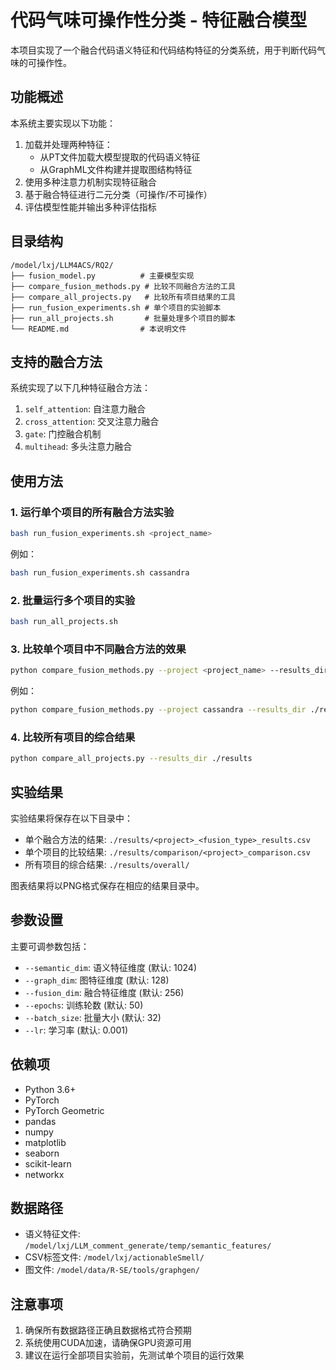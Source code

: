 # 代码气味可操作性分类 - 特征融合模型

本项目实现了一个融合代码语义特征和代码结构特征的分类系统，用于判断代码气味的可操作性。

## 功能概述

本系统主要实现以下功能：
1. 加载并处理两种特征：
   - 从PT文件加载大模型提取的代码语义特征
   - 从GraphML文件构建并提取图结构特征
2. 使用多种注意力机制实现特征融合
3. 基于融合特征进行二元分类（可操作/不可操作）
4. 评估模型性能并输出多种评估指标

## 目录结构

```
/model/lxj/LLM4ACS/RQ2/
├── fusion_model.py          # 主要模型实现
├── compare_fusion_methods.py # 比较不同融合方法的工具
├── compare_all_projects.py   # 比较所有项目结果的工具
├── run_fusion_experiments.sh # 单个项目的实验脚本
├── run_all_projects.sh       # 批量处理多个项目的脚本
└── README.md                # 本说明文件
```

## 支持的融合方法

系统实现了以下几种特征融合方法：
1. `self_attention`: 自注意力融合
2. `cross_attention`: 交叉注意力融合
3. `gate`: 门控融合机制
4. `multihead`: 多头注意力融合

## 使用方法

### 1. 运行单个项目的所有融合方法实验

```bash
bash run_fusion_experiments.sh <project_name>
```
例如：
```bash
bash run_fusion_experiments.sh cassandra
```

### 2. 批量运行多个项目的实验

```bash
bash run_all_projects.sh
```

### 3. 比较单个项目中不同融合方法的效果

```bash
python compare_fusion_methods.py --project <project_name> --results_dir ./results
```
例如：
```bash
python compare_fusion_methods.py --project cassandra --results_dir ./results
```

### 4. 比较所有项目的综合结果

```bash
python compare_all_projects.py --results_dir ./results
```

## 实验结果

实验结果将保存在以下目录中：

- 单个融合方法的结果: `./results/<project>_<fusion_type>_results.csv`
- 单个项目的比较结果: `./results/comparison/<project>_comparison.csv`
- 所有项目的综合结果: `./results/overall/`

图表结果将以PNG格式保存在相应的结果目录中。

## 参数设置

主要可调参数包括：

- `--semantic_dim`: 语义特征维度 (默认: 1024)
- `--graph_dim`: 图特征维度 (默认: 128)
- `--fusion_dim`: 融合特征维度 (默认: 256)
- `--epochs`: 训练轮数 (默认: 50)
- `--batch_size`: 批量大小 (默认: 32)
- `--lr`: 学习率 (默认: 0.001)

## 依赖项

- Python 3.6+
- PyTorch
- PyTorch Geometric
- pandas
- numpy
- matplotlib
- seaborn
- scikit-learn
- networkx

## 数据路径

- 语义特征文件: `/model/lxj/LLM_comment_generate/temp/semantic_features/`
- CSV标签文件: `/model/lxj/actionableSmell/`
- 图文件: `/model/data/R-SE/tools/graphgen/`

## 注意事项

1. 确保所有数据路径正确且数据格式符合预期
2. 系统使用CUDA加速，请确保GPU资源可用
3. 建议在运行全部项目实验前，先测试单个项目的运行效果
